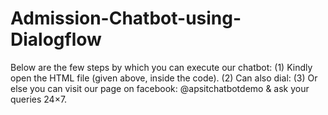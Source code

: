 # Admission-Chatbot-using-Dialogflow 
Below are the few steps by which you can execute our chatbot:
(1) Kindly open the HTML file (given above, inside the code).
(2) Can also dial:
(3) Or else you can visit our page on facebook: @apsitchatbotdemo & ask your queries 24×7.



